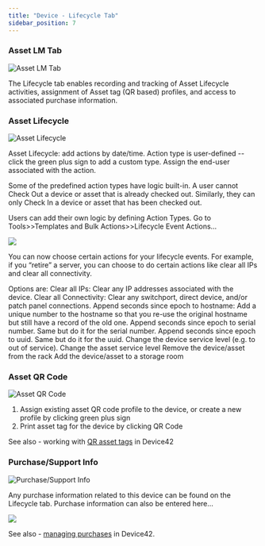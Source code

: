 ```yaml
---
title: "Device - Lifecycle Tab"
sidebar_position: 7
---
```


### Asset LM Tab

![Asset LM Tab](/assets/images/wpid6739-device-assetlm-tab.png)

The Lifecycle tab enables recording and tracking of Asset Lifecycle activities, assignment of Asset tag (QR based) profiles, and access to associated purchase information.

### Asset Lifecycle

![Asset Lifecycle](/assets/images/wpid6736-device-asset-lifecycle.png)

Asset Lifecycle: add actions by date/time. Action type is user-defined -- click the green plus sign to add a custom type. Assign the end-user associated with the action.

Some of the predefined action types have logic built-in. A user cannot Check Out a device or asset that is already checked out. Similarly, they can only Check In a device or asset that has been checked out.

Users can add their own logic by defining Action Types. Go to Tools>>Templates and Bulk Actions>>Lifecycle Event Actions...

![](/assets/images/wpid6738-media_1414482141995.png)

You can now choose certain actions for your lifecycle events. For example, if you “retire” a server, you can choose to do certain actions like clear all IPs and clear all connectivity.

Options are: Clear all IPs: Clear any IP addresses associated with the device. Clear all Connectivity: Clear any switchport, direct device, and/or patch panel connections. Append seconds since epoch to hostname: Add a unique number to the hostname so that you re-use the original hostname but still have a record of the old one. Append seconds since epoch to serial number. Same but do it for the serial number. Append seconds since epoch to uuid. Same but do it for the uuid. Change the device service level (e.g. to out of service). Change the asset service level Remove the device/asset from the rack Add the device/asset to a storage room

### Asset QR Code

![Asset QR Code](/assets/images/wpid6735-asset-qr-code.png)

1. Assign existing asset QR code profile to the device, or create a new profile by clicking green plus sign
2. Print asset tag for the device by clicking QR Code

See also - working with [QR asset tags](infrastructure-management/mobile_inventory/understanding-qr-and-bar-codes-in-device42.md) in Device42

### Purchase/Support Info

![Purchase/Support Info](/assets/images/wpid6737-device-asset-tab-purchase.png)

Any purchase information related to this device can be found on the Lifecycle tab. Purchase information can also be entered here...

![](/assets/images/media_1432074104215.png)

See also - [managing purchases](infrastructure-management/accounting/purchases.md) in Device42.
